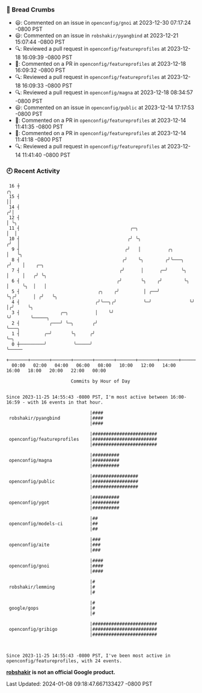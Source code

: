 ### 🍞 Bread Crumbs

 * 😃: Commented on an issue in `openconfig/gnoi` at 2023-12-30 07:17:24 -0800 PST
 * 😃: Commented on an issue in `robshakir/pyangbind` at 2023-12-21 15:07:44 -0800 PST
 * 🔍: Reviewed a pull request in  `openconfig/featureprofiles` at 2023-12-18 16:09:39 -0800 PST
 * 💬: Commented on a PR in  `openconfig/featureprofiles` at 2023-12-18 16:09:32 -0800 PST
 * 🔍: Reviewed a pull request in  `openconfig/featureprofiles` at 2023-12-18 16:09:33 -0800 PST
 * 🔍: Reviewed a pull request in  `openconfig/magna` at 2023-12-18 08:34:57 -0800 PST
 * 😃: Commented on an issue in `openconfig/public` at 2023-12-14 17:17:53 -0800 PST
 * 💬: Commented on a PR in  `openconfig/featureprofiles` at 2023-12-14 11:41:35 -0800 PST
 * 💬: Commented on a PR in  `openconfig/featureprofiles` at 2023-12-14 11:41:18 -0800 PST
 * 🔍: Reviewed a pull request in  `openconfig/featureprofiles` at 2023-12-14 11:41:40 -0800 PST

### 🕘 Recent Activity
```
 16 ┼                                                                    ╭╮
 15 ┤                                                                    ││
 14 ┤                                                                   ╭╯│
 12 ┤                                                                   │ ╰╮
 11 ┤                                         ╭─╮                       │  │
 10 ┤                                        ╭╯ ╰╮                     ╭╯  │
  9 ┤                                       ╭╯   │          ╭╮         │   ╰╮
  8 ┤                                      ╭╯    ╰╮        ╭╯╰───╮    ╭╯    │    ╭─╮
  7 ┤                                     ╭╯      │      ╭─╯     ╰╮   │     │   ╭╯ ╰╮
  6 ┤                                    ╭╯       ╰╮    ╭╯        ╰╮  │     ╰╮  │   │
  5 ┤                             ╭╮    ╭╯         │ ╭──╯          ╰╮╭╯      │ ╭╯   ╰╮
  4 ┤                            ╭╯╰──╮╭╯          ╰─╯              ╰╯       │╭╯     ╰╮
  3 ┤               ╭─╮          │    ╰╯                                     ╰╯       ╰─────╮
  2 ┤           ╭───╯ ╰─╮       ╭╯                                                          ╰───╮
  1 ┤         ╭─╯       ╰╮     ╭╯                                                               ╰─╮
  0 ┼─────────╯          ╰─────╯                                                                  ╰─────
    +───────+───────+───────+───────+───────+───────+───────+───────+───────+───────+───────+───────+────
  00:00   02:00   04:00   06:00   08:00   10:00   12:00   14:00   16:00   18:00   20:00   22:00   00:00   

						Commits by Hour of Day


Since 2023-11-25 14:55:43 -0800 PST, I'm most active between 16:00-16:59 - with 16 events in that hour.

```



```
                               |####
 robshakir/pyangbind           |####
                               |####

                               |########################
 openconfig/featureprofiles    |########################
                               |########################

                               |##########
 openconfig/magna              |##########
                               |##########

                               |#################
 openconfig/public             |#################
                               |#################

                               |##########
 openconfig/ygot               |##########
                               |##########

                               |##
 openconfig/models-ci          |##
                               |##

                               |###
 openconfig/aite               |###
                               |###

                               |####
 openconfig/gnoi               |####
                               |####

                               |#
 robshakir/lemming             |#
                               |#

                               |#
 google/gops                   |#
                               |#

                               |########################
 openconfig/gribigo            |########################
                               |########################



Since 2023-11-25 14:55:43 -0800 PST, I've been most active in openconfig/featureprofiles, with 24 events.

```
**[robshakir](mailto:robjs@google.com) is not an official Google product.**  


Last Updated: 2024-01-08 09:18:47.667133427 -0800 PST
